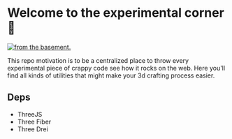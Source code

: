 # Welcome to the experimental corner 🧪

[![from the basement.](https://basement.studio/gh-badge.svg)](https://basement.studio)

This repo motivation is to be a centralized place to throw every experimental piece of crappy code see how it rocks on the web. Here you'll find all kinds of utilities that might make your 3d crafting process easier.

## Deps
- ThreeJS
- Three Fiber
- Three Drei
